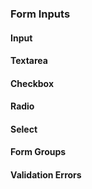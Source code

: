 ### Form Inputs
#### Input
#### Textarea
#### Checkbox
#### Radio
#### Select
#### Form Groups
#### Validation Errors
